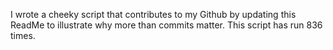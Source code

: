 I wrote a cheeky script that contributes to my Github by updating this ReadMe to illustrate why more than commits matter. This script has run 836 times.